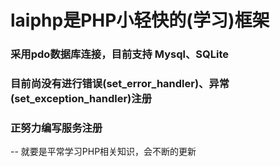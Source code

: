# laiphp是PHP小轻快的(学习)框架

### 采用pdo数据库连接，目前支持 Mysql、SQLite
### 目前尚没有进行错误(set_error_handler)、异常(set_exception_handler)注册
### 正努力编写服务注册

-- 就要是平常学习PHP相关知识，会不断的更新
